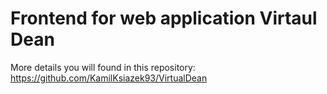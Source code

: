 # Frontend for web application Virtaul Dean

More details you will found in this repository:
https://github.com/KamilKsiazek93/VirtualDean
